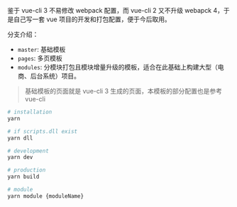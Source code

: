 鉴于 vue-cli 3 不易修改 webpack
 配置，而 vue-cli 2 又不升级 webapck 4，于是自己写一套 vue 项目的开发和打包配置，便于今后取用。

分支介绍：
- `master`: 基础模板
- `pages`: 多页模板
- `modules`: 分模块打包且模块增量升级的模板，适合在此基础上构建大型（电商、后台系统）项目。

> 基础模板的页面就是 vue-cli 3 生成的页面，本模板的部分配置也是参考 vue-cli

```bash
# installation
yarn

# if scripts.dll exist
yarn dll

# development
yarn dev

# production
yarn build

# module
yarn module {moduleName}
```
